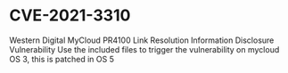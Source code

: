 # CVE-2021-3310
Western Digital MyCloud PR4100 Link Resolution Information Disclosure Vulnerability
Use the included files to trigger the vulnerability on mycloud OS 3, this is patched in OS 5
